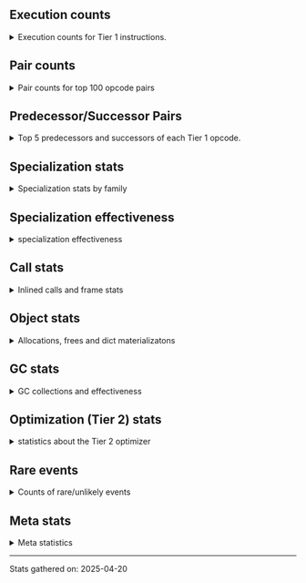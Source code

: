 ## Execution counts

<details>
<summary> Execution counts for Tier 1 instructions. </summary>


The "miss ratio" column shows the percentage of times the instruction
executed that it deoptimized. When this happens, the base unspecialized
instruction is not counted.

<table>
<thead>
<tr>
<th align="left">Name</th>
<th align="right">Base Count</th>
<th align="right">Head Count</th>
<th align="right">Change</th>
</tr>
</thead>
<tbody>
<tr>
<td align="left">JUMP_BACKWARD_NO_JIT</td>
<td align="right">87,289,257</td>
<td align="right">174</td>
<td align="right">-100.0%</td>
</tr>
<tr>
<td align="left">FOR_ITER_TUPLE</td>
<td align="right">1,426,041</td>
<td align="right">76,558</td>
<td align="right">-94.6%</td>
</tr>
<tr>
<td align="left">UNPACK_SEQUENCE_TWO_TUPLE</td>
<td align="right">1,430,142</td>
<td align="right">80,502</td>
<td align="right">-94.4%</td>
</tr>
<tr>
<td align="left">CONTAINS_OP_SET</td>
<td align="right">2,838,451</td>
<td align="right">774,340</td>
<td align="right">-72.7%</td>
</tr>
<tr>
<td align="left">TO_BOOL_INT</td>
<td align="right">4,386,758</td>
<td align="right">1,542,517</td>
<td align="right">-64.8%</td>
</tr>
<tr>
<td align="left">CALL_KW_BOUND_METHOD</td>
<td align="right">1,548,257</td>
<td align="right">768,127</td>
<td align="right">-50.4%</td>
</tr>
<tr>
<td align="left">JUMP_FORWARD</td>
<td align="right">2,843,238</td>
<td align="right">1,412,944</td>
<td align="right">-50.3%</td>
</tr>
<tr>
<td align="left">TO_BOOL_STR</td>
<td align="right">828,929</td>
<td align="right">412,713</td>
<td align="right">-50.2%</td>
</tr>
<tr>
<td align="left">COMPARE_OP</td>
<td align="right">1,425,135</td>
<td align="right">709,852</td>
<td align="right">-50.2%</td>
</tr>
<tr>
<td align="left">CALL_METHOD_DESCRIPTOR_FAST_WITH_KEYWORDS</td>
<td align="right">778,633</td>
<td align="right">388,209</td>
<td align="right">-50.1%</td>
</tr>
<tr>
<td align="left">COMPARE_OP_INT</td>
<td align="right">1,563,450</td>
<td align="right">783,140</td>
<td align="right">-49.9%</td>
</tr>
<tr>
<td align="left">CALL_LEN</td>
<td align="right">1,565,454</td>
<td align="right">785,129</td>
<td align="right">-49.8%</td>
</tr>
<tr>
<td align="left">CALL_BUILTIN_FAST</td>
<td align="right">9,060,372</td>
<td align="right">5,029,031</td>
<td align="right">-44.5%</td>
</tr>
<tr>
<td align="left">LOAD_CONST_MORTAL</td>
<td align="right">2,866,074</td>
<td align="right">1,625,686</td>
<td align="right">-43.3%</td>
</tr>
<tr>
<td align="left">TO_BOOL_LIST</td>
<td align="right">12,272,276</td>
<td align="right">7,148,463</td>
<td align="right">-41.8%</td>
</tr>
<tr>
<td align="left">UNPACK_SEQUENCE_TUPLE</td>
<td align="right">26,229,947</td>
<td align="right">15,919,594</td>
<td align="right">-39.3%</td>
</tr>
<tr>
<td align="left">STORE_FAST_STORE_FAST</td>
<td align="right">26,240,643</td>
<td align="right">15,929,823</td>
<td align="right">-39.3%</td>
</tr>
<tr>
<td align="left">POP_JUMP_IF_NONE</td>
<td align="right">9,558,519</td>
<td align="right">6,048,119</td>
<td align="right">-36.7%</td>
</tr>
<tr>
<td align="left">FOR_ITER</td>
<td align="right">14,497,092</td>
<td align="right">9,190,801</td>
<td align="right">-36.6%</td>
</tr>
<tr>
<td align="left">CALL_PY_GENERAL</td>
<td align="right">5,691,981</td>
<td align="right">3,627,830</td>
<td align="right">-36.3%</td>
</tr>
<tr>
<td align="left">LOAD_ATTR_METHOD_NO_DICT</td>
<td align="right">6,995,482</td>
<td align="right">4,473,003</td>
<td align="right">-36.1%</td>
</tr>
<tr>
<td align="left">CALL_NON_PY_GENERAL</td>
<td align="right">10,865,310</td>
<td align="right">6,963,564</td>
<td align="right">-35.9%</td>
</tr>
<tr>
<td align="left">BUILD_TUPLE</td>
<td align="right">27,540,986</td>
<td align="right">17,982,771</td>
<td align="right">-34.7%</td>
</tr>
<tr>
<td align="left">CALL_KW</td>
<td align="right">180</td>
<td align="right">240</td>
<td align="right">33.3%</td>
</tr>
<tr>
<td align="left">POP_JUMP_IF_TRUE</td>
<td align="right">23,925,426</td>
<td align="right">16,610,506</td>
<td align="right">-30.6%</td>
</tr>
<tr>
<td align="left">EXTENDED_ARG</td>
<td align="right">72,655,985</td>
<td align="right">50,474,189</td>
<td align="right">-30.5%</td>
</tr>
<tr>
<td align="left">POP_JUMP_IF_FALSE</td>
<td align="right">144,305,118</td>
<td align="right">102,034,221</td>
<td align="right">-29.3%</td>
</tr>
<tr>
<td align="left">TO_BOOL</td>
<td align="right">13,599,530</td>
<td align="right">9,620,302</td>
<td align="right">-29.3%</td>
</tr>
<tr>
<td align="left">STORE_DEREF</td>
<td align="right">1,447</td>
<td align="right">1,052</td>
<td align="right">-27.3%</td>
</tr>
<tr>
<td align="left">IS_OP</td>
<td align="right">103,563,196</td>
<td align="right">75,324,364</td>
<td align="right">-27.3%</td>
</tr>
<tr>
<td align="left">LOAD_FAST_BORROW</td>
<td align="right">393,416,529</td>
<td align="right">286,561,375</td>
<td align="right">-27.2%</td>
</tr>
<tr>
<td align="left">GET_ITER</td>
<td align="right">11,531,783</td>
<td align="right">8,491,089</td>
<td align="right">-26.4%</td>
</tr>
<tr>
<td align="left">CALL_ISINSTANCE</td>
<td align="right">10,871,720</td>
<td align="right">8,011,287</td>
<td align="right">-26.3%</td>
</tr>
<tr>
<td align="left">STORE_FAST</td>
<td align="right">147,085,760</td>
<td align="right">108,910,217</td>
<td align="right">-26.0%</td>
</tr>
<tr>
<td align="left">LOAD_FAST</td>
<td align="right">17,068,382</td>
<td align="right">12,647,426</td>
<td align="right">-25.9%</td>
</tr>
<tr>
<td align="left">CALL_TYPE_1</td>
<td align="right">5,823,732</td>
<td align="right">4,328,474</td>
<td align="right">-25.7%</td>
</tr>
<tr>
<td align="left">CALL_BUILTIN_O</td>
<td align="right">6,205,709</td>
<td align="right">4,645,508</td>
<td align="right">-25.1%</td>
</tr>
<tr>
<td align="left">LOAD_FAST_BORROW_LOAD_FAST_BORROW</td>
<td align="right">53,564,137</td>
<td align="right">40,170,263</td>
<td align="right">-25.0%</td>
</tr>
<tr>
<td align="left">LOAD_GLOBAL_MODULE</td>
<td align="right">143,686,681</td>
<td align="right">108,035,041</td>
<td align="right">-24.8%</td>
</tr>
<tr>
<td align="left">YIELD_VALUE</td>
<td align="right">81,314,272</td>
<td align="right">61,357,122</td>
<td align="right">-24.5%</td>
</tr>
<tr>
<td align="left">PUSH_NULL</td>
<td align="right">35,572,043</td>
<td align="right">26,923,996</td>
<td align="right">-24.3%</td>
</tr>
<tr>
<td align="left">LOAD_GLOBAL_BUILTIN</td>
<td align="right">28,433,396</td>
<td align="right">21,537,768</td>
<td align="right">-24.3%</td>
</tr>
<tr>
<td align="left">FOR_ITER_GEN</td>
<td align="right">64,640,710</td>
<td align="right">49,038,321</td>
<td align="right">-24.1%</td>
</tr>
<tr>
<td align="left">INTERPRETER_EXIT</td>
<td align="right">21,846,974</td>
<td align="right">16,643,493</td>
<td align="right">-23.8%</td>
</tr>
<tr>
<td align="left">POP_ITER</td>
<td align="right">6,872,949</td>
<td align="right">5,246,446</td>
<td align="right">-23.7%</td>
</tr>
<tr>
<td align="left">POP_TOP</td>
<td align="right">101,133,787</td>
<td align="right">77,339,913</td>
<td align="right">-23.5%</td>
</tr>
<tr>
<td align="left">RESUME_CHECK</td>
<td align="right">120,531,066</td>
<td align="right">92,394,660</td>
<td align="right">-23.3%</td>
</tr>
<tr>
<td align="left">LOAD_CONST_IMMORTAL</td>
<td align="right">53,446,977</td>
<td align="right">41,673,545</td>
<td align="right">-22.0%</td>
</tr>
<tr>
<td align="left">MAKE_CELL</td>
<td align="right">3,986</td>
<td align="right">3,129</td>
<td align="right">-21.5%</td>
</tr>
<tr>
<td align="left">MAKE_FUNCTION</td>
<td align="right">3,438</td>
<td align="right">2,713</td>
<td align="right">-21.1%</td>
</tr>
<tr>
<td align="left">LOAD_DEREF</td>
<td align="right">7,996</td>
<td align="right">6,344</td>
<td align="right">-20.7%</td>
</tr>
<tr>
<td align="left">TO_BOOL_BOOL</td>
<td align="right">22,770,500</td>
<td align="right">18,152,311</td>
<td align="right">-20.3%</td>
</tr>
<tr>
<td align="left">LOAD_SMALL_INT</td>
<td align="right">44,914,205</td>
<td align="right">35,848,410</td>
<td align="right">-20.2%</td>
</tr>
<tr>
<td align="left">BINARY_OP_SUBSCR_TUPLE_INT</td>
<td align="right">41,642,465</td>
<td align="right">33,451,398</td>
<td align="right">-19.7%</td>
</tr>
<tr>
<td align="left">RETURN_VALUE</td>
<td align="right">39,218,947</td>
<td align="right">31,673,531</td>
<td align="right">-19.2%</td>
</tr>
<tr>
<td align="left">SET_FUNCTION_ATTRIBUTE</td>
<td align="right">2,821</td>
<td align="right">2,293</td>
<td align="right">-18.7%</td>
</tr>
<tr>
<td align="left">FOR_ITER_LIST</td>
<td align="right">17,351,098</td>
<td align="right">14,360,432</td>
<td align="right">-17.2%</td>
</tr>
<tr>
<td align="left">STORE_SUBSCR_DICT</td>
<td align="right">4,269,889</td>
<td align="right">3,554,106</td>
<td align="right">-16.8%</td>
</tr>
<tr>
<td align="left">COPY_FREE_VARS</td>
<td align="right">4,270,280</td>
<td align="right">3,554,494</td>
<td align="right">-16.8%</td>
</tr>
<tr>
<td align="left">DICT_MERGE</td>
<td align="right">390,982</td>
<td align="right">325,461</td>
<td align="right">-16.8%</td>
</tr>
<tr>
<td align="left">LOAD_NAME</td>
<td align="right">9,701,632</td>
<td align="right">8,076,372</td>
<td align="right">-16.8%</td>
</tr>
<tr>
<td align="left">BUILD_MAP</td>
<td align="right">9,318,762</td>
<td align="right">7,757,644</td>
<td align="right">-16.8%</td>
</tr>
<tr>
<td align="left">BINARY_OP_SUBSCR_DICT</td>
<td align="right">4,269,333</td>
<td align="right">3,554,200</td>
<td align="right">-16.8%</td>
</tr>
<tr>
<td align="left">END_FOR</td>
<td align="right">390,831</td>
<td align="right">325,367</td>
<td align="right">-16.7%</td>
</tr>
<tr>
<td align="left">CALL_BUILTIN_FAST_WITH_KEYWORDS</td>
<td align="right">4,270,190</td>
<td align="right">3,555,111</td>
<td align="right">-16.7%</td>
</tr>
<tr>
<td align="left">CALL_BOUND_METHOD_EXACT_ARGS</td>
<td align="right">9,317,193</td>
<td align="right">7,756,972</td>
<td align="right">-16.7%</td>
</tr>
<tr>
<td align="left">LOAD_ATTR_SLOT</td>
<td align="right">9,323,467</td>
<td align="right">7,762,232</td>
<td align="right">-16.7%</td>
</tr>
<tr>
<td align="left">CALL_PY_EXACT_ARGS</td>
<td align="right">17,874,561</td>
<td align="right">14,882,889</td>
<td align="right">-16.7%</td>
</tr>
<tr>
<td align="left">CONTAINS_OP_DICT</td>
<td align="right">5,051,151</td>
<td align="right">4,205,972</td>
<td align="right">-16.7%</td>
</tr>
<tr>
<td align="left">RETURN_GENERATOR</td>
<td align="right">392,552</td>
<td align="right">326,885</td>
<td align="right">-16.7%</td>
</tr>
<tr>
<td align="left">CALL_FUNCTION_EX</td>
<td align="right">391,766</td>
<td align="right">326,237</td>
<td align="right">-16.7%</td>
</tr>
<tr>
<td align="left">CALL_BUILTIN_CLASS</td>
<td align="right">390,816</td>
<td align="right">325,476</td>
<td align="right">-16.7%</td>
</tr>
<tr>
<td align="left">LOAD_ATTR</td>
<td align="right">12,843,083</td>
<td align="right">10,697,010</td>
<td align="right">-16.7%</td>
</tr>
<tr>
<td align="left">LOAD_ATTR_INSTANCE_VALUE</td>
<td align="right">13,237,228</td>
<td align="right">11,025,724</td>
<td align="right">-16.7%</td>
</tr>
<tr>
<td align="left">LOAD_ATTR_METHOD_WITH_VALUES</td>
<td align="right">4,672,429</td>
<td align="right">3,892,036</td>
<td align="right">-16.7%</td>
</tr>
<tr>
<td align="left">SWAP</td>
<td align="right">4,283,409</td>
<td align="right">3,568,037</td>
<td align="right">-16.7%</td>
</tr>
<tr>
<td align="left">BINARY_OP_SUBSCR_LIST_INT</td>
<td align="right">391,315</td>
<td align="right">326,230</td>
<td align="right">-16.6%</td>
</tr>
<tr>
<td align="left">NOP</td>
<td align="right">1,175,484</td>
<td align="right">980,151</td>
<td align="right">-16.6%</td>
</tr>
<tr>
<td align="left">LOAD_GLOBAL</td>
<td align="right">3,148</td>
<td align="right">3,668</td>
<td align="right">16.5%</td>
</tr>
<tr>
<td align="left">BINARY_OP</td>
<td align="right">406,113</td>
<td align="right">340,514</td>
<td align="right">-16.2%</td>
</tr>
<tr>
<td align="left">POP_JUMP_IF_NOT_NONE</td>
<td align="right">406,137</td>
<td align="right">340,617</td>
<td align="right">-16.1%</td>
</tr>
<tr>
<td align="left">LOAD_ATTR_PROPERTY</td>
<td align="right">420</td>
<td align="right">355</td>
<td align="right">-15.5%</td>
</tr>
<tr>
<td align="left">DELETE_SUBSCR</td>
<td align="right">1,315</td>
<td align="right">1,112</td>
<td align="right">-15.4%</td>
</tr>
<tr>
<td align="left">CALL_METHOD_DESCRIPTOR_FAST</td>
<td align="right">510,078</td>
<td align="right">443,067</td>
<td align="right">-13.1%</td>
</tr>
<tr>
<td align="left">CALL_METHOD_DESCRIPTOR_NOARGS</td>
<td align="right">1,107</td>
<td align="right">971</td>
<td align="right">-12.3%</td>
</tr>
<tr>
<td align="left">TO_BOOL_NONE</td>
<td align="right">4,299</td>
<td align="right">3,811</td>
<td align="right">-11.4%</td>
</tr>
<tr>
<td align="left">IMPORT_NAME</td>
<td align="right">1,829</td>
<td align="right">1,629</td>
<td align="right">-10.9%</td>
</tr>
<tr>
<td align="left">IMPORT_FROM</td>
<td align="right">1,855</td>
<td align="right">1,655</td>
<td align="right">-10.8%</td>
</tr>
<tr>
<td align="left">LOAD_ATTR_NONDESCRIPTOR_WITH_VALUES</td>
<td align="right">2,065</td>
<td align="right">1,856</td>
<td align="right">-10.1%</td>
</tr>
<tr>
<td align="left">EXIT_INIT_CHECK</td>
<td align="right">1,542</td>
<td align="right">1,404</td>
<td align="right">-8.9%</td>
</tr>
<tr>
<td align="left">CALL_ALLOC_AND_ENTER_INIT</td>
<td align="right">1,542</td>
<td align="right">1,404</td>
<td align="right">-8.9%</td>
</tr>
<tr>
<td align="left">UNPACK_SEQUENCE</td>
<td align="right">614</td>
<td align="right">668</td>
<td align="right">8.8%</td>
</tr>
<tr>
<td align="left">CALL_METHOD_DESCRIPTOR_O</td>
<td align="right">3,153</td>
<td align="right">2,876</td>
<td align="right">-8.8%</td>
</tr>
<tr>
<td align="left">BUILD_LIST</td>
<td align="right">15,597</td>
<td align="right">14,320</td>
<td align="right">-8.2%</td>
</tr>
<tr>
<td align="left">LOAD_FAST_AND_CLEAR</td>
<td align="right">2,495</td>
<td align="right">2,346</td>
<td align="right">-6.0%</td>
</tr>
<tr>
<td align="left">CALL_KW_PY</td>
<td align="right">2,476</td>
<td align="right">2,332</td>
<td align="right">-5.8%</td>
</tr>
<tr>
<td align="left">CALL</td>
<td align="right">5,958</td>
<td align="right">6,291</td>
<td align="right">5.6%</td>
</tr>
<tr>
<td align="left">LOAD_ATTR_MODULE</td>
<td align="right">12,180,741</td>
<td align="right">11,530,576</td>
<td align="right">-5.3%</td>
</tr>
<tr>
<td align="left">CALL_LIST_APPEND</td>
<td align="right">10,171</td>
<td align="right">9,751</td>
<td align="right">-4.1%</td>
</tr>
<tr>
<td align="left">STORE_ATTR_INSTANCE_VALUE</td>
<td align="right">18,141</td>
<td align="right">17,433</td>
<td align="right">-3.9%</td>
</tr>
<tr>
<td align="left">STORE_ATTR_SLOT</td>
<td align="right">4,966</td>
<td align="right">4,790</td>
<td align="right">-3.5%</td>
</tr>
<tr>
<td align="left">COPY</td>
<td align="right">12,562</td>
<td align="right">12,151</td>
<td align="right">-3.3%</td>
</tr>
<tr>
<td align="left">FOR_ITER_RANGE</td>
<td align="right">131,713</td>
<td align="right">128,741</td>
<td align="right">-2.3%</td>
</tr>
<tr>
<td align="left">LIST_APPEND</td>
<td align="right">132,534</td>
<td align="right">129,557</td>
<td align="right">-2.2%</td>
</tr>
<tr>
<td align="left">CALL_KW_NON_PY</td>
<td align="right">132,950</td>
<td align="right">129,966</td>
<td align="right">-2.2%</td>
</tr>
<tr>
<td align="left">DELETE_ATTR</td>
<td align="right">65</td>
<td align="right">64</td>
<td align="right">-1.5%</td>
</tr>
<tr>
<td align="left">LOAD_ATTR_CLASS</td>
<td align="right">993</td>
<td align="right">978</td>
<td align="right">-1.5%</td>
</tr>
<tr>
<td align="left">LOAD_ATTR_CLASS_WITH_METACLASS_CHECK</td>
<td align="right">665</td>
<td align="right">658</td>
<td align="right">-1.1%</td>
</tr>
<tr>
<td align="left">BINARY_OP_SUBSCR_GETITEM</td>
<td align="right">290</td>
<td align="right">287</td>
<td align="right">-1.0%</td>
</tr>
<tr>
<td align="left">LOAD_ATTR_METHOD_LAZY_DICT</td>
<td align="right">196</td>
<td align="right">194</td>
<td align="right">-1.0%</td>
</tr>
<tr>
<td align="left">TO_BOOL_ALWAYS_TRUE</td>
<td align="right">654</td>
<td align="right">648</td>
<td align="right">-0.9%</td>
</tr>
<tr>
<td align="left">CALL_INTRINSIC_1</td>
<td align="right">460</td>
<td align="right">456</td>
<td align="right">-0.9%</td>
</tr>
<tr>
<td align="left">LIST_EXTEND</td>
<td align="right">466</td>
<td align="right">462</td>
<td align="right">-0.9%</td>
</tr>
<tr>
<td align="left">BINARY_OP_SUBTRACT_INT</td>
<td align="right">1,283</td>
<td align="right">1,272</td>
<td align="right">-0.9%</td>
</tr>
<tr>
<td align="left">BINARY_OP_ADD_UNICODE</td>
<td align="right">7,345</td>
<td align="right">7,286</td>
<td align="right">-0.8%</td>
</tr>
<tr>
<td align="left">BINARY_OP_SUBTRACT_FLOAT</td>
<td align="right">129</td>
<td align="right">128</td>
<td align="right">-0.8%</td>
</tr>
<tr>
<td align="left">UNPACK_SEQUENCE_LIST</td>
<td align="right">260</td>
<td align="right">258</td>
<td align="right">-0.8%</td>
</tr>
<tr>
<td align="left">LOAD_ATTR_NONDESCRIPTOR_NO_DICT</td>
<td align="right">782</td>
<td align="right">776</td>
<td align="right">-0.8%</td>
</tr>
<tr>
<td align="left">STORE_SLICE</td>
<td align="right">262</td>
<td align="right">260</td>
<td align="right">-0.8%</td>
</tr>
<tr>
<td align="left">JUMP_BACKWARD_NO_INTERRUPT</td>
<td align="right">3,410</td>
<td align="right">3,384</td>
<td align="right">-0.8%</td>
</tr>
<tr>
<td align="left">CHECK_EXC_MATCH</td>
<td align="right">3,422</td>
<td align="right">3,396</td>
<td align="right">-0.8%</td>
</tr>
<tr>
<td align="left">POP_EXCEPT</td>
<td align="right">3,422</td>
<td align="right">3,396</td>
<td align="right">-0.8%</td>
</tr>
<tr>
<td align="left">PUSH_EXC_INFO</td>
<td align="right">3,422</td>
<td align="right">3,396</td>
<td align="right">-0.8%</td>
</tr>
<tr>
<td align="left">LOAD_SUPER_ATTR_METHOD</td>
<td align="right">264</td>
<td align="right">262</td>
<td align="right">-0.8%</td>
</tr>
<tr>
<td align="left">STORE_FAST_LOAD_FAST</td>
<td align="right">847</td>
<td align="right">841</td>
<td align="right">-0.7%</td>
</tr>
<tr>
<td align="left">CONTAINS_OP</td>
<td align="right">3,560</td>
<td align="right">3,535</td>
<td align="right">-0.7%</td>
</tr>
<tr>
<td align="left">STORE_SUBSCR_LIST_INT</td>
<td align="right">1,876</td>
<td align="right">1,864</td>
<td align="right">-0.6%</td>
</tr>
<tr>
<td align="left">BINARY_OP_INPLACE_ADD_UNICODE</td>
<td align="right">157</td>
<td align="right">156</td>
<td align="right">-0.6%</td>
</tr>
<tr>
<td align="left">BINARY_OP_ADD_INT</td>
<td align="right">3,443</td>
<td align="right">3,424</td>
<td align="right">-0.6%</td>
</tr>
<tr>
<td align="left">LOAD_FAST_LOAD_FAST</td>
<td align="right">576</td>
<td align="right">573</td>
<td align="right">-0.5%</td>
</tr>
<tr>
<td align="left">COMPARE_OP_STR</td>
<td align="right">2,598</td>
<td align="right">2,585</td>
<td align="right">-0.5%</td>
</tr>
<tr>
<td align="left">STORE_ATTR</td>
<td align="right">3,752</td>
<td align="right">3,770</td>
<td align="right">0.5%</td>
</tr>
<tr>
<td align="left">RESUME</td>
<td align="right">638</td>
<td align="right">635</td>
<td align="right">-0.5%</td>
</tr>
<tr>
<td align="left">CALL_TUPLE_1</td>
<td align="right">857</td>
<td align="right">853</td>
<td align="right">-0.5%</td>
</tr>
<tr>
<td align="left">BINARY_SLICE</td>
<td align="right">1,858</td>
<td align="right">1,850</td>
<td align="right">-0.4%</td>
</tr>
<tr>
<td align="left">LOAD_CONST</td>
<td align="right">1,452</td>
<td align="right">1,446</td>
<td align="right">-0.4%</td>
</tr>
<tr>
<td align="left">CALL_STR_1</td>
<td align="right">10,879,113</td>
<td align="right">10,879,104</td>
<td align="right">-0.0%</td>
</tr>
<tr>
<td align="left">BINARY_OP_SUBSCR_STR_INT</td>
<td align="right">388</td>
<td align="right">388</td>
<td align="right">0.0%</td>
</tr>
<tr>
<td align="left">STORE_NAME</td>
<td align="right">258</td>
<td align="right">258</td>
<td align="right">0.0%</td>
</tr>
<tr>
<td align="left">BINARY_OP_EXTEND</td>
<td align="right">186</td>
<td align="right">186</td>
<td align="right">0.0%</td>
</tr>
<tr>
<td align="left">JUMP_BACKWARD</td>
<td align="right">98</td>
<td align="right">98</td>
<td align="right">0.0%</td>
</tr>
<tr>
<td align="left">STORE_SUBSCR</td>
<td align="right">69</td>
<td align="right">69</td>
<td align="right">0.0%</td>
</tr>
<tr>
<td align="left">LOAD_SPECIAL</td>
<td align="right">36</td>
<td align="right">36</td>
<td align="right">0.0%</td>
</tr>
<tr>
<td align="left">UNARY_NOT</td>
<td align="right">31</td>
<td align="right">31</td>
<td align="right">0.0%</td>
</tr>
<tr>
<td align="left">BINARY_OP_MULTIPLY_INT</td>
<td align="right">22</td>
<td align="right">22</td>
<td align="right">0.0%</td>
</tr>
<tr>
<td align="left">BUILD_SLICE</td>
<td align="right">21</td>
<td align="right">21</td>
<td align="right">0.0%</td>
</tr>
<tr>
<td align="left">LOAD_BUILD_CLASS</td>
<td align="right">18</td>
<td align="right">18</td>
<td align="right">0.0%</td>
</tr>
<tr>
<td align="left">LOAD_LOCALS</td>
<td align="right">18</td>
<td align="right">18</td>
<td align="right">0.0%</td>
</tr>
<tr>
<td align="left">LOAD_FAST_CHECK</td>
<td align="right">15</td>
<td align="right">15</td>
<td align="right">0.0%</td>
</tr>
<tr>
<td align="left">UNARY_INVERT</td>
<td align="right">8</td>
<td align="right">8</td>
<td align="right">0.0%</td>
</tr>
<tr>
<td align="left">LOAD_SUPER_ATTR</td>
<td align="right">4</td>
<td align="right">4</td>
<td align="right">0.0%</td>
</tr>
<tr>
<td align="left">COMPARE_OP_FLOAT</td>
<td align="right">2</td>
<td align="right">2</td>
<td align="right">0.0%</td>
</tr>
<tr>
<td align="left">JUMP_BACKWARD_JIT</td>
<td align="right"></td>
<td align="right">64,949,105</td>
<td align="right"></td>
</tr>
<tr>
<td align="left">ENTER_EXECUTOR</td>
<td align="right"></td>
<td align="right">1,404,033</td>
<td align="right"></td>
</tr>
<tr>
<td align="left">NOT_TAKEN</td>
<td align="right"></td>
<td align="right">765,893</td>
<td align="right"></td>
</tr>
</tbody>
</table>


</details>

## Pair counts

<details>
<summary> Pair counts for top 100 opcode pairs </summary>


Pairs of specialized operations that deoptimize and are then followed by
the corresponding unspecialized instruction are not counted as pairs.

Not included in comparative output.


</details>

## Predecessor/Successor Pairs

<details>
<summary> Top 5 predecessors and successors of each Tier 1 opcode. </summary>


This does not include the unspecialized instructions that occur after a
specialized instruction deoptimizes.

Not included in comparative output.


</details>

## Specialization stats

<details>
<summary> Specialization stats by family </summary>

### BINARY_OP

<details>
<summary> specialization stats for BINARY_OP family </summary>

<table>
<thead>
<tr>
<th align="left">Kind</th>
<th align="right">Base Count</th>
<th align="right">Base Ratio</th>
<th align="right">Head Count</th>
<th align="right">Head Ratio</th>
<th align="right">Change</th>
</tr>
</thead>
<tbody>
<tr>
<td align="left">
hit
<details>
<summary>ⓘ</summary>

Specialized instructions that complete.
</details>
</td>
<td align="right">46,707,611</td>
<td align="right">99.1%</td>
<td align="right">37,671,147</td>
<td align="right">99.1%</td>
<td align="right">-19.3%</td>
</tr>
<tr>
<td align="left">
deferred
<details>
<summary>ⓘ</summary>

Lists the number of "deferred" (i.e. not specialized) instructions executed.
</details>
</td>
<td align="right">404,586</td>
<td align="right">0.9%</td>
<td align="right">338,939</td>
<td align="right">0.9%</td>
<td align="right">-16.2%</td>
</tr>
<tr>
<td align="left">
miss
<details>
<summary>ⓘ</summary>

Specialized instructions that deopt.
</details>
</td>
<td align="right">33</td>
<td align="right">0.0%</td>
<td align="right">33</td>
<td align="right">0.0%</td>
<td align="right">0.0%</td>
</tr>
</tbody>
</table>

<table>
<thead>
<tr>
<th align="left">Success</th>
<th align="right">Base Count</th>
<th align="right">Base Ratio</th>
<th align="right">Head Count</th>
<th align="right">Head Ratio</th>
<th align="right">Change</th>
</tr>
</thead>
<tbody>
<tr>
<td align="left">Success</td>
<td align="right">343</td>
<td align="right">22.5%</td>
<td align="right">363</td>
<td align="right">23.0%</td>
<td align="right">5.8%</td>
</tr>
<tr>
<td align="left">Failure</td>
<td align="right">1,184</td>
<td align="right">77.5%</td>
<td align="right">1,212</td>
<td align="right">77.0%</td>
<td align="right">2.4%</td>
</tr>
</tbody>
</table>

<table>
<thead>
<tr>
<th align="left">Failure kind</th>
<th align="right">Base Count</th>
<th align="right">Base Ratio</th>
<th align="right">Head Count</th>
<th align="right">Head Ratio</th>
<th align="right">Change</th>
</tr>
</thead>
<tbody>
<tr>
<td align="left">add other</td>
<td align="right">115</td>
<td align="right">9.7%</td>
<td align="right">132</td>
<td align="right">10.9%</td>
<td align="right">14.8%</td>
</tr>
<tr>
<td align="left">remainder</td>
<td align="right">347</td>
<td align="right">29.3%</td>
<td align="right">364</td>
<td align="right">30.0%</td>
<td align="right">4.9%</td>
</tr>
<tr>
<td align="left">subscr tuple slice</td>
<td align="right">111</td>
<td align="right">9.4%</td>
<td align="right">109</td>
<td align="right">9.0%</td>
<td align="right">-1.8%</td>
</tr>
<tr>
<td align="left">subscr list slice</td>
<td align="right">171</td>
<td align="right">14.4%</td>
<td align="right">169</td>
<td align="right">13.9%</td>
<td align="right">-1.2%</td>
</tr>
<tr>
<td align="left">out of range</td>
<td align="right">311</td>
<td align="right">26.3%</td>
<td align="right">309</td>
<td align="right">25.5%</td>
<td align="right">-0.6%</td>
</tr>
<tr>
<td align="left">multiply different types</td>
<td align="right">129</td>
<td align="right">10.9%</td>
<td align="right">129</td>
<td align="right">10.6%</td>
<td align="right">0.0%</td>
</tr>
</tbody>
</table>


</details>

### BINARY_SLICE

<details>
<summary> specialization stats for BINARY_SLICE family </summary>

<table>
<thead>
<tr>
<th align="left">Kind</th>
<th align="right">Base Count</th>
<th align="right">Base Ratio</th>
<th align="right">Head Count</th>
<th align="right">Head Ratio</th>
<th align="right">Change</th>
</tr>
</thead>
<tbody>
<tr>
<td align="left">
deferred
<details>
<summary>ⓘ</summary>

Lists the number of "deferred" (i.e. not specialized) instructions executed.
</details>
</td>
<td align="right">1,858</td>
<td align="right">100.0%</td>
<td align="right">1,850</td>
<td align="right">100.0%</td>
<td align="right">-0.4%</td>
</tr>
</tbody>
</table>


</details>

### CALL

<details>
<summary> specialization stats for CALL family </summary>

<table>
<thead>
<tr>
<th align="left">Kind</th>
<th align="right">Base Count</th>
<th align="right">Base Ratio</th>
<th align="right">Head Count</th>
<th align="right">Head Ratio</th>
<th align="right">Change</th>
</tr>
</thead>
<tbody>
<tr>
<td align="left">
hit
<details>
<summary>ⓘ</summary>

Specialized instructions that complete.
</details>
</td>
<td align="right">86,877,565</td>
<td align="right">100.0%</td>
<td align="right">68,799,088</td>
<td align="right">100.0%</td>
<td align="right">-20.8%</td>
</tr>
<tr>
<td align="left">
miss
<details>
<summary>ⓘ</summary>

Specialized instructions that deopt.
</details>
</td>
<td align="right">4,029</td>
<td align="right">0.0%</td>
<td align="right">3,996</td>
<td align="right">0.0%</td>
<td align="right">-0.8%</td>
</tr>
<tr>
<td align="left">
deferred
<details>
<summary>ⓘ</summary>

Lists the number of "deferred" (i.e. not specialized) instructions executed.
</details>
</td>
<td align="right">5,739</td>
<td align="right">0.0%</td>
<td align="right">5,698</td>
<td align="right">0.0%</td>
<td align="right">-0.7%</td>
</tr>
</tbody>
</table>

<table>
<thead>
<tr>
<th align="left">Success</th>
<th align="right">Base Count</th>
<th align="right">Base Ratio</th>
<th align="right">Head Count</th>
<th align="right">Head Ratio</th>
<th align="right">Change</th>
</tr>
</thead>
<tbody>
<tr>
<td align="left">Success</td>
<td align="right">4,248</td>
<td align="right">100.0%</td>
<td align="right">4,589</td>
<td align="right">100.0%</td>
<td align="right">8.0%</td>
</tr>
<tr>
<td align="left">Failure</td>
<td align="right">0</td>
<td align="right">0.0%</td>
<td align="right">0</td>
<td align="right">0.0%</td>
<td align="right"></td>
</tr>
</tbody>
</table>

<table>
<thead>
<tr>
<th align="left">Failure kind</th>
<th align="right">Base Count</th>
<th align="right">Base Ratio</th>
<th align="right">Head Count</th>
<th align="right">Head Ratio</th>
<th align="right">Change</th>
</tr>
</thead>
<tbody>
<tr>
<td align="left">init not python</td>
<td align="right">1</td>
<td align="right">1 / 0 !!</td>
<td align="right">21</td>
<td align="right">21 / 0 !!</td>
<td align="right">2,000.0%</td>
</tr>
</tbody>
</table>


</details>

### CALL_KW

<details>
<summary> specialization stats for CALL_KW family </summary>

<table>
<thead>
<tr>
<th align="left">Kind</th>
<th align="right">Base Count</th>
<th align="right">Base Ratio</th>
<th align="right">Head Count</th>
<th align="right">Head Ratio</th>
<th align="right">Change</th>
</tr>
</thead>
<tbody>
<tr>
<td align="left">
deferred
<details>
<summary>ⓘ</summary>

Lists the number of "deferred" (i.e. not specialized) instructions executed.
</details>
</td>
<td align="right">28</td>
<td align="right">15.6%</td>
<td align="right">28</td>
<td align="right">11.7%</td>
<td align="right">0.0%</td>
</tr>
</tbody>
</table>

<table>
<thead>
<tr>
<th align="left">Success</th>
<th align="right">Base Count</th>
<th align="right">Base Ratio</th>
<th align="right">Head Count</th>
<th align="right">Head Ratio</th>
<th align="right">Change</th>
</tr>
</thead>
<tbody>
<tr>
<td align="left">Success</td>
<td align="right">152</td>
<td align="right">100.0%</td>
<td align="right">212</td>
<td align="right">100.0%</td>
<td align="right">39.5%</td>
</tr>
<tr>
<td align="left">Failure</td>
<td align="right">0</td>
<td align="right">0.0%</td>
<td align="right">0</td>
<td align="right">0.0%</td>
<td align="right"></td>
</tr>
</tbody>
</table>


</details>

### COMPARE_OP

<details>
<summary> specialization stats for COMPARE_OP family </summary>

<table>
<thead>
<tr>
<th align="left">Kind</th>
<th align="right">Base Count</th>
<th align="right">Base Ratio</th>
<th align="right">Head Count</th>
<th align="right">Head Ratio</th>
<th align="right">Change</th>
</tr>
</thead>
<tbody>
<tr>
<td align="left">
deferred
<details>
<summary>ⓘ</summary>

Lists the number of "deferred" (i.e. not specialized) instructions executed.
</details>
</td>
<td align="right">1,424,383</td>
<td align="right">47.6%</td>
<td align="right">709,274</td>
<td align="right">47.4%</td>
<td align="right">-50.2%</td>
</tr>
<tr>
<td align="left">
hit
<details>
<summary>ⓘ</summary>

Specialized instructions that complete.
</details>
</td>
<td align="right">1,566,040</td>
<td align="right">52.4%</td>
<td align="right">785,717</td>
<td align="right">52.5%</td>
<td align="right">-49.8%</td>
</tr>
<tr>
<td align="left">
miss
<details>
<summary>ⓘ</summary>

Specialized instructions that deopt.
</details>
</td>
<td align="right">10</td>
<td align="right">0.0%</td>
<td align="right">10</td>
<td align="right">0.0%</td>
<td align="right">0.0%</td>
</tr>
</tbody>
</table>

<table>
<thead>
<tr>
<th align="left">Success</th>
<th align="right">Base Count</th>
<th align="right">Base Ratio</th>
<th align="right">Head Count</th>
<th align="right">Head Ratio</th>
<th align="right">Change</th>
</tr>
</thead>
<tbody>
<tr>
<td align="left">Failure</td>
<td align="right">576</td>
<td align="right">76.6%</td>
<td align="right">402</td>
<td align="right">69.6%</td>
<td align="right">-30.2%</td>
</tr>
<tr>
<td align="left">Success</td>
<td align="right">176</td>
<td align="right">23.4%</td>
<td align="right">176</td>
<td align="right">30.4%</td>
<td align="right">0.0%</td>
</tr>
</tbody>
</table>

<table>
<thead>
<tr>
<th align="left">Failure kind</th>
<th align="right">Base Count</th>
<th align="right">Base Ratio</th>
<th align="right">Head Count</th>
<th align="right">Head Ratio</th>
<th align="right">Change</th>
</tr>
</thead>
<tbody>
<tr>
<td align="left">different types</td>
<td align="right">440</td>
<td align="right">76.4%</td>
<td align="right">266</td>
<td align="right">66.2%</td>
<td align="right">-39.5%</td>
</tr>
<tr>
<td align="left">tuple</td>
<td align="right">93</td>
<td align="right">16.1%</td>
<td align="right">93</td>
<td align="right">23.1%</td>
<td align="right">0.0%</td>
</tr>
<tr>
<td align="left">other</td>
<td align="right">43</td>
<td align="right">7.5%</td>
<td align="right">43</td>
<td align="right">10.7%</td>
<td align="right">0.0%</td>
</tr>
</tbody>
</table>


</details>

### CONTAINS_OP

<details>
<summary> specialization stats for CONTAINS_OP family </summary>

<table>
<thead>
<tr>
<th align="left">Kind</th>
<th align="right">Base Count</th>
<th align="right">Base Ratio</th>
<th align="right">Head Count</th>
<th align="right">Head Ratio</th>
<th align="right">Change</th>
</tr>
</thead>
<tbody>
<tr>
<td align="left">
hit
<details>
<summary>ⓘ</summary>

Specialized instructions that complete.
</details>
</td>
<td align="right">7,889,602</td>
<td align="right">100.0%</td>
<td align="right">4,980,312</td>
<td align="right">99.9%</td>
<td align="right">-36.9%</td>
</tr>
<tr>
<td align="left">
deferred
<details>
<summary>ⓘ</summary>

Lists the number of "deferred" (i.e. not specialized) instructions executed.
</details>
</td>
<td align="right">3,216</td>
<td align="right">0.0%</td>
<td align="right">3,191</td>
<td align="right">0.1%</td>
<td align="right">-0.8%</td>
</tr>
</tbody>
</table>

<table>
<thead>
<tr>
<th align="left">Success</th>
<th align="right">Base Count</th>
<th align="right">Base Ratio</th>
<th align="right">Head Count</th>
<th align="right">Head Ratio</th>
<th align="right">Change</th>
</tr>
</thead>
<tbody>
<tr>
<td align="left">Success</td>
<td align="right">8</td>
<td align="right">2.3%</td>
<td align="right">8</td>
<td align="right">2.3%</td>
<td align="right">0.0%</td>
</tr>
<tr>
<td align="left">Failure</td>
<td align="right">336</td>
<td align="right">97.7%</td>
<td align="right">336</td>
<td align="right">97.7%</td>
<td align="right">0.0%</td>
</tr>
</tbody>
</table>

<table>
<thead>
<tr>
<th align="left">Failure kind</th>
<th align="right">Base Count</th>
<th align="right">Base Ratio</th>
<th align="right">Head Count</th>
<th align="right">Head Ratio</th>
<th align="right">Change</th>
</tr>
</thead>
<tbody>
<tr>
<td align="left">str</td>
<td align="right">203</td>
<td align="right">60.4%</td>
<td align="right">203</td>
<td align="right">60.4%</td>
<td align="right">0.0%</td>
</tr>
<tr>
<td align="left">list</td>
<td align="right">90</td>
<td align="right">26.8%</td>
<td align="right">90</td>
<td align="right">26.8%</td>
<td align="right">0.0%</td>
</tr>
<tr>
<td align="left">other</td>
<td align="right">43</td>
<td align="right">12.8%</td>
<td align="right">43</td>
<td align="right">12.8%</td>
<td align="right">0.0%</td>
</tr>
</tbody>
</table>


</details>

### FOR_ITER

<details>
<summary> specialization stats for FOR_ITER family </summary>

<table>
<thead>
<tr>
<th align="left">Kind</th>
<th align="right">Base Count</th>
<th align="right">Base Ratio</th>
<th align="right">Head Count</th>
<th align="right">Head Ratio</th>
<th align="right">Change</th>
</tr>
</thead>
<tbody>
<tr>
<td align="left">
deferred
<details>
<summary>ⓘ</summary>

Lists the number of "deferred" (i.e. not specialized) instructions executed.
</details>
</td>
<td align="right">14,492,247</td>
<td align="right">14.8%</td>
<td align="right">9,187,296</td>
<td align="right">12.6%</td>
<td align="right">-36.6%</td>
</tr>
<tr>
<td align="left">
hit
<details>
<summary>ⓘ</summary>

Specialized instructions that complete.
</details>
</td>
<td align="right">83,541,608</td>
<td align="right">85.2%</td>
<td align="right">63,596,511</td>
<td align="right">87.4%</td>
<td align="right">-23.9%</td>
</tr>
<tr>
<td align="left">
miss
<details>
<summary>ⓘ</summary>

Specialized instructions that deopt.
</details>
</td>
<td align="right">7,954</td>
<td align="right">0.0%</td>
<td align="right">7,541</td>
<td align="right">0.0%</td>
<td align="right">-5.2%</td>
</tr>
</tbody>
</table>

<table>
<thead>
<tr>
<th align="left">Success</th>
<th align="right">Base Count</th>
<th align="right">Base Ratio</th>
<th align="right">Head Count</th>
<th align="right">Head Ratio</th>
<th align="right">Change</th>
</tr>
</thead>
<tbody>
<tr>
<td align="left">Failure</td>
<td align="right">4,753</td>
<td align="right">95.8%</td>
<td align="right">3,412</td>
<td align="right">94.3%</td>
<td align="right">-28.2%</td>
</tr>
<tr>
<td align="left">Success</td>
<td align="right">207</td>
<td align="right">4.2%</td>
<td align="right">207</td>
<td align="right">5.7%</td>
<td align="right">0.0%</td>
</tr>
</tbody>
</table>

<table>
<thead>
<tr>
<th align="left">Failure kind</th>
<th align="right">Base Count</th>
<th align="right">Base Ratio</th>
<th align="right">Head Count</th>
<th align="right">Head Ratio</th>
<th align="right">Change</th>
</tr>
</thead>
<tbody>
<tr>
<td align="left">itertools</td>
<td align="right">1,179</td>
<td align="right">24.8%</td>
<td align="right">295</td>
<td align="right">8.6%</td>
<td align="right">-75.0%</td>
</tr>
<tr>
<td align="left">dict items</td>
<td align="right">43</td>
<td align="right">0.9%</td>
<td align="right">22</td>
<td align="right">0.6%</td>
<td align="right">-48.8%</td>
</tr>
<tr>
<td align="left">other</td>
<td align="right">1,354</td>
<td align="right">28.5%</td>
<td align="right">1,117</td>
<td align="right">32.7%</td>
<td align="right">-17.5%</td>
</tr>
<tr>
<td align="left">dict values</td>
<td align="right">1,846</td>
<td align="right">38.8%</td>
<td align="right">1,651</td>
<td align="right">48.4%</td>
<td align="right">-10.6%</td>
</tr>
<tr>
<td align="left">set</td>
<td align="right">56</td>
<td align="right">1.2%</td>
<td align="right">53</td>
<td align="right">1.6%</td>
<td align="right">-5.4%</td>
</tr>
<tr>
<td align="left">zip</td>
<td align="right">118</td>
<td align="right">2.5%</td>
<td align="right">117</td>
<td align="right">3.4%</td>
<td align="right">-0.8%</td>
</tr>
<tr>
<td align="left">dict keys</td>
<td align="right">91</td>
<td align="right">1.9%</td>
<td align="right">91</td>
<td align="right">2.7%</td>
<td align="right">0.0%</td>
</tr>
<tr>
<td align="left">enumerate</td>
<td align="right">66</td>
<td align="right">1.4%</td>
<td align="right">66</td>
<td align="right">1.9%</td>
<td align="right">0.0%</td>
</tr>
</tbody>
</table>


</details>

### LOAD_ATTR

<details>
<summary> specialization stats for LOAD_ATTR family </summary>

<table>
<thead>
<tr>
<th align="left">Kind</th>
<th align="right">Base Count</th>
<th align="right">Base Ratio</th>
<th align="right">Head Count</th>
<th align="right">Head Ratio</th>
<th align="right">Change</th>
</tr>
</thead>
<tbody>
<tr>
<td align="left">
deferred
<details>
<summary>ⓘ</summary>

Lists the number of "deferred" (i.e. not specialized) instructions executed.
</details>
</td>
<td align="right">12,835,469</td>
<td align="right">21.7%</td>
<td align="right">10,689,334</td>
<td align="right">21.6%</td>
<td align="right">-16.7%</td>
</tr>
<tr>
<td align="left">
hit
<details>
<summary>ⓘ</summary>

Specialized instructions that complete.
</details>
</td>
<td align="right">46,410,257</td>
<td align="right">78.3%</td>
<td align="right">38,684,207</td>
<td align="right">78.3%</td>
<td align="right">-16.6%</td>
</tr>
<tr>
<td align="left">
miss
<details>
<summary>ⓘ</summary>

Specialized instructions that deopt.
</details>
</td>
<td align="right">4,211</td>
<td align="right">0.0%</td>
<td align="right">4,181</td>
<td align="right">0.0%</td>
<td align="right">-0.7%</td>
</tr>
</tbody>
</table>

<table>
<thead>
<tr>
<th align="left">Success</th>
<th align="right">Base Count</th>
<th align="right">Base Ratio</th>
<th align="right">Head Count</th>
<th align="right">Head Ratio</th>
<th align="right">Change</th>
</tr>
</thead>
<tbody>
<tr>
<td align="left">Success</td>
<td align="right">2,770</td>
<td align="right">37.4%</td>
<td align="right">3,410</td>
<td align="right">45.6%</td>
<td align="right">23.1%</td>
</tr>
<tr>
<td align="left">Failure</td>
<td align="right">4,643</td>
<td align="right">62.6%</td>
<td align="right">4,066</td>
<td align="right">54.4%</td>
<td align="right">-12.4%</td>
</tr>
</tbody>
</table>

<table>
<thead>
<tr>
<th align="left">Failure kind</th>
<th align="right">Base Count</th>
<th align="right">Base Ratio</th>
<th align="right">Head Count</th>
<th align="right">Head Ratio</th>
<th align="right">Change</th>
</tr>
</thead>
<tbody>
<tr>
<td align="left">class method obj</td>
<td align="right">3,339</td>
<td align="right">71.9%</td>
<td align="right">2,816</td>
<td align="right">69.3%</td>
<td align="right">-15.7%</td>
</tr>
<tr>
<td align="left">method</td>
<td align="right">919</td>
<td align="right">19.8%</td>
<td align="right">871</td>
<td align="right">21.4%</td>
<td align="right">-5.2%</td>
</tr>
<tr>
<td align="left">overriding descriptor</td>
<td align="right">50</td>
<td align="right">1.1%</td>
<td align="right">48</td>
<td align="right">1.2%</td>
<td align="right">-4.0%</td>
</tr>
<tr>
<td align="left">metaclass attribute</td>
<td align="right">102</td>
<td align="right">2.2%</td>
<td align="right">100</td>
<td align="right">2.5%</td>
<td align="right">-2.0%</td>
</tr>
<tr>
<td align="left">class attr simple</td>
<td align="right">141</td>
<td align="right">3.0%</td>
<td align="right">140</td>
<td align="right">3.4%</td>
<td align="right">-0.7%</td>
</tr>
<tr>
<td align="left">not managed dict</td>
<td align="right">3</td>
<td align="right">0.1%</td>
<td align="right">3</td>
<td align="right">0.1%</td>
<td align="right">0.0%</td>
</tr>
</tbody>
</table>


</details>

### LOAD_GLOBAL

<details>
<summary> specialization stats for LOAD_GLOBAL family </summary>

<table>
<thead>
<tr>
<th align="left">Kind</th>
<th align="right">Base Count</th>
<th align="right">Base Ratio</th>
<th align="right">Head Count</th>
<th align="right">Head Ratio</th>
<th align="right">Change</th>
</tr>
</thead>
<tbody>
<tr>
<td align="left">
hit
<details>
<summary>ⓘ</summary>

Specialized instructions that complete.
</details>
</td>
<td align="right">172,118,188</td>
<td align="right">100.0%</td>
<td align="right">129,570,947</td>
<td align="right">100.0%</td>
<td align="right">-24.7%</td>
</tr>
<tr>
<td align="left">
miss
<details>
<summary>ⓘ</summary>

Specialized instructions that deopt.
</details>
</td>
<td align="right">1,889</td>
<td align="right">0.0%</td>
<td align="right">1,862</td>
<td align="right">0.0%</td>
<td align="right">-1.4%</td>
</tr>
<tr>
<td align="left">
deferred
<details>
<summary>ⓘ</summary>

Lists the number of "deferred" (i.e. not specialized) instructions executed.
</details>
</td>
<td align="right">500</td>
<td align="right">0.0%</td>
<td align="right">500</td>
<td align="right">0.0%</td>
<td align="right">0.0%</td>
</tr>
</tbody>
</table>

<table>
<thead>
<tr>
<th align="left">Success</th>
<th align="right">Base Count</th>
<th align="right">Base Ratio</th>
<th align="right">Head Count</th>
<th align="right">Head Ratio</th>
<th align="right">Change</th>
</tr>
</thead>
<tbody>
<tr>
<td align="left">Success</td>
<td align="right">2,648</td>
<td align="right">100.0%</td>
<td align="right">3,168</td>
<td align="right">100.0%</td>
<td align="right">19.6%</td>
</tr>
<tr>
<td align="left">Failure</td>
<td align="right">0</td>
<td align="right">0.0%</td>
<td align="right">0</td>
<td align="right">0.0%</td>
<td align="right"></td>
</tr>
</tbody>
</table>


</details>

### LOAD_SUPER_ATTR

<details>
<summary> specialization stats for LOAD_SUPER_ATTR family </summary>

<table>
<thead>
<tr>
<th align="left">Kind</th>
<th align="right">Base Count</th>
<th align="right">Base Ratio</th>
<th align="right">Head Count</th>
<th align="right">Head Ratio</th>
<th align="right">Change</th>
</tr>
</thead>
<tbody>
<tr>
<td align="left">
hit
<details>
<summary>ⓘ</summary>

Specialized instructions that complete.
</details>
</td>
<td align="right">264</td>
<td align="right">98.5%</td>
<td align="right">262</td>
<td align="right">98.5%</td>
<td align="right">-0.8%</td>
</tr>
<tr>
<td align="left">
deferred
<details>
<summary>ⓘ</summary>

Lists the number of "deferred" (i.e. not specialized) instructions executed.
</details>
</td>
<td align="right">2</td>
<td align="right">0.7%</td>
<td align="right">2</td>
<td align="right">0.8%</td>
<td align="right">0.0%</td>
</tr>
</tbody>
</table>

<table>
<thead>
<tr>
<th align="left">Success</th>
<th align="right">Base Count</th>
<th align="right">Base Ratio</th>
<th align="right">Head Count</th>
<th align="right">Head Ratio</th>
<th align="right">Change</th>
</tr>
</thead>
<tbody>
<tr>
<td align="left">Success</td>
<td align="right">2</td>
<td align="right">100.0%</td>
<td align="right">2</td>
<td align="right">100.0%</td>
<td align="right">0.0%</td>
</tr>
<tr>
<td align="left">Failure</td>
<td align="right">0</td>
<td align="right">0.0%</td>
<td align="right">0</td>
<td align="right">0.0%</td>
<td align="right"></td>
</tr>
</tbody>
</table>


</details>

### STORE_ATTR

<details>
<summary> specialization stats for STORE_ATTR family </summary>

<table>
<thead>
<tr>
<th align="left">Kind</th>
<th align="right">Base Count</th>
<th align="right">Base Ratio</th>
<th align="right">Head Count</th>
<th align="right">Head Ratio</th>
<th align="right">Change</th>
</tr>
</thead>
<tbody>
<tr>
<td align="left">
deferred
<details>
<summary>ⓘ</summary>

Lists the number of "deferred" (i.e. not specialized) instructions executed.
</details>
</td>
<td align="right">1,958</td>
<td align="right">7.3%</td>
<td align="right">1,813</td>
<td align="right">7.0%</td>
<td align="right">-7.4%</td>
</tr>
<tr>
<td align="left">
hit
<details>
<summary>ⓘ</summary>

Specialized instructions that complete.
</details>
</td>
<td align="right">23,107</td>
<td align="right">86.0%</td>
<td align="right">22,223</td>
<td align="right">85.5%</td>
<td align="right">-3.8%</td>
</tr>
</tbody>
</table>

<table>
<thead>
<tr>
<th align="left">Success</th>
<th align="right">Base Count</th>
<th align="right">Base Ratio</th>
<th align="right">Head Count</th>
<th align="right">Head Ratio</th>
<th align="right">Change</th>
</tr>
</thead>
<tbody>
<tr>
<td align="left">Success</td>
<td align="right">1,312</td>
<td align="right">73.1%</td>
<td align="right">1,492</td>
<td align="right">76.2%</td>
<td align="right">13.7%</td>
</tr>
<tr>
<td align="left">Failure</td>
<td align="right">482</td>
<td align="right">26.9%</td>
<td align="right">465</td>
<td align="right">23.8%</td>
<td align="right">-3.5%</td>
</tr>
</tbody>
</table>

<table>
<thead>
<tr>
<th align="left">Failure kind</th>
<th align="right">Base Count</th>
<th align="right">Base Ratio</th>
<th align="right">Head Count</th>
<th align="right">Head Ratio</th>
<th align="right">Change</th>
</tr>
</thead>
<tbody>
<tr>
<td align="left">overriding descriptor</td>
<td align="right">330</td>
<td align="right">68.5%</td>
<td align="right">315</td>
<td align="right">67.7%</td>
<td align="right">-4.5%</td>
</tr>
<tr>
<td align="left">method</td>
<td align="right">130</td>
<td align="right">27.0%</td>
<td align="right">128</td>
<td align="right">27.5%</td>
<td align="right">-1.5%</td>
</tr>
<tr>
<td align="left">property</td>
<td align="right">22</td>
<td align="right">4.6%</td>
<td align="right">22</td>
<td align="right">4.7%</td>
<td align="right">0.0%</td>
</tr>
</tbody>
</table>


</details>

### STORE_SLICE

<details>
<summary> specialization stats for STORE_SLICE family </summary>

<table>
<thead>
<tr>
<th align="left">Kind</th>
<th align="right">Base Count</th>
<th align="right">Base Ratio</th>
<th align="right">Head Count</th>
<th align="right">Head Ratio</th>
<th align="right">Change</th>
</tr>
</thead>
<tbody>
<tr>
<td align="left">
deferred
<details>
<summary>ⓘ</summary>

Lists the number of "deferred" (i.e. not specialized) instructions executed.
</details>
</td>
<td align="right">262</td>
<td align="right">100.0%</td>
<td align="right">260</td>
<td align="right">100.0%</td>
<td align="right">-0.8%</td>
</tr>
</tbody>
</table>


</details>

### STORE_SUBSCR

<details>
<summary> specialization stats for STORE_SUBSCR family </summary>

<table>
<thead>
<tr>
<th align="left">Kind</th>
<th align="right">Base Count</th>
<th align="right">Base Ratio</th>
<th align="right">Head Count</th>
<th align="right">Head Ratio</th>
<th align="right">Change</th>
</tr>
</thead>
<tbody>
<tr>
<td align="left">
hit
<details>
<summary>ⓘ</summary>

Specialized instructions that complete.
</details>
</td>
<td align="right">4,271,765</td>
<td align="right">100.0%</td>
<td align="right">3,555,970</td>
<td align="right">100.0%</td>
<td align="right">-16.8%</td>
</tr>
<tr>
<td align="left">
deferred
<details>
<summary>ⓘ</summary>

Lists the number of "deferred" (i.e. not specialized) instructions executed.
</details>
</td>
<td align="right">36</td>
<td align="right">0.0%</td>
<td align="right">36</td>
<td align="right">0.0%</td>
<td align="right">0.0%</td>
</tr>
</tbody>
</table>

<table>
<thead>
<tr>
<th align="left">Success</th>
<th align="right">Base Count</th>
<th align="right">Base Ratio</th>
<th align="right">Head Count</th>
<th align="right">Head Ratio</th>
<th align="right">Change</th>
</tr>
</thead>
<tbody>
<tr>
<td align="left">Success</td>
<td align="right">32</td>
<td align="right">97.0%</td>
<td align="right">32</td>
<td align="right">97.0%</td>
<td align="right">0.0%</td>
</tr>
<tr>
<td align="left">Failure</td>
<td align="right">1</td>
<td align="right">3.0%</td>
<td align="right">1</td>
<td align="right">3.0%</td>
<td align="right">0.0%</td>
</tr>
</tbody>
</table>

<table>
<thead>
<tr>
<th align="left">Failure kind</th>
<th align="right">Base Count</th>
<th align="right">Base Ratio</th>
<th align="right">Head Count</th>
<th align="right">Head Ratio</th>
<th align="right">Change</th>
</tr>
</thead>
<tbody>
<tr>
<td align="left">out of range</td>
<td align="right">1</td>
<td align="right">100.0%</td>
<td align="right">1</td>
<td align="right">100.0%</td>
<td align="right">0.0%</td>
</tr>
</tbody>
</table>


</details>

### TO_BOOL

<details>
<summary> specialization stats for TO_BOOL family </summary>

<table>
<thead>
<tr>
<th align="left">Kind</th>
<th align="right">Base Count</th>
<th align="right">Base Ratio</th>
<th align="right">Head Count</th>
<th align="right">Head Ratio</th>
<th align="right">Change</th>
</tr>
</thead>
<tbody>
<tr>
<td align="left">
miss
<details>
<summary>ⓘ</summary>

Specialized instructions that deopt.
</details>
</td>
<td align="right">683,969</td>
<td align="right">1.3%</td>
<td align="right">339,460</td>
<td align="right">0.9%</td>
<td align="right">-50.4%</td>
</tr>
<tr>
<td align="left">
hit
<details>
<summary>ⓘ</summary>

Specialized instructions that complete.
</details>
</td>
<td align="right">39,578,858</td>
<td align="right">73.5%</td>
<td align="right">26,920,419</td>
<td align="right">73.0%</td>
<td align="right">-32.0%</td>
</tr>
<tr>
<td align="left">
deferred
<details>
<summary>ⓘ</summary>

Lists the number of "deferred" (i.e. not specialized) instructions executed.
</details>
</td>
<td align="right">13,530,920</td>
<td align="right">25.1%</td>
<td align="right">9,584,962</td>
<td align="right">26.0%</td>
<td align="right">-29.2%</td>
</tr>
</tbody>
</table>

<table>
<thead>
<tr>
<th align="left">Success</th>
<th align="right">Base Count</th>
<th align="right">Base Ratio</th>
<th align="right">Head Count</th>
<th align="right">Head Ratio</th>
<th align="right">Change</th>
</tr>
</thead>
<tbody>
<tr>
<td align="left">Failure</td>
<td align="right">67,878</td>
<td align="right">83.3%</td>
<td align="right">34,508</td>
<td align="right">82.7%</td>
<td align="right">-49.2%</td>
</tr>
<tr>
<td align="left">Success</td>
<td align="right">13,633</td>
<td align="right">16.7%</td>
<td align="right">7,233</td>
<td align="right">17.3%</td>
<td align="right">-46.9%</td>
</tr>
</tbody>
</table>

<table>
<thead>
<tr>
<th align="left">Failure kind</th>
<th align="right">Base Count</th>
<th align="right">Base Ratio</th>
<th align="right">Head Count</th>
<th align="right">Head Ratio</th>
<th align="right">Change</th>
</tr>
</thead>
<tbody>
<tr>
<td align="left">mapping</td>
<td align="right">65,575</td>
<td align="right">96.6%</td>
<td align="right">32,554</td>
<td align="right">94.3%</td>
<td align="right">-50.4%</td>
</tr>
<tr>
<td align="left">dict</td>
<td align="right">2,152</td>
<td align="right">3.2%</td>
<td align="right">1,804</td>
<td align="right">5.2%</td>
<td align="right">-16.2%</td>
</tr>
<tr>
<td align="left">tuple</td>
<td align="right">109</td>
<td align="right">0.2%</td>
<td align="right">108</td>
<td align="right">0.3%</td>
<td align="right">-0.9%</td>
</tr>
<tr>
<td align="left">sequence</td>
<td align="right">42</td>
<td align="right">0.1%</td>
<td align="right">42</td>
<td align="right">0.1%</td>
<td align="right">0.0%</td>
</tr>
</tbody>
</table>


</details>

### UNPACK_SEQUENCE

<details>
<summary> specialization stats for UNPACK_SEQUENCE family </summary>

<table>
<thead>
<tr>
<th align="left">Kind</th>
<th align="right">Base Count</th>
<th align="right">Base Ratio</th>
<th align="right">Head Count</th>
<th align="right">Head Ratio</th>
<th align="right">Change</th>
</tr>
</thead>
<tbody>
<tr>
<td align="left">
hit
<details>
<summary>ⓘ</summary>

Specialized instructions that complete.
</details>
</td>
<td align="right">27,660,349</td>
<td align="right">100.0%</td>
<td align="right">16,000,354</td>
<td align="right">100.0%</td>
<td align="right">-42.2%</td>
</tr>
<tr>
<td align="left">
deferred
<details>
<summary>ⓘ</summary>

Lists the number of "deferred" (i.e. not specialized) instructions executed.
</details>
</td>
<td align="right">444</td>
<td align="right">0.0%</td>
<td align="right">438</td>
<td align="right">0.0%</td>
<td align="right">-1.4%</td>
</tr>
</tbody>
</table>

<table>
<thead>
<tr>
<th align="left">Success</th>
<th align="right">Base Count</th>
<th align="right">Base Ratio</th>
<th align="right">Head Count</th>
<th align="right">Head Ratio</th>
<th align="right">Change</th>
</tr>
</thead>
<tbody>
<tr>
<td align="left">Success</td>
<td align="right">124</td>
<td align="right">72.9%</td>
<td align="right">184</td>
<td align="right">80.0%</td>
<td align="right">48.4%</td>
</tr>
<tr>
<td align="left">Failure</td>
<td align="right">46</td>
<td align="right">27.1%</td>
<td align="right">46</td>
<td align="right">20.0%</td>
<td align="right">0.0%</td>
</tr>
</tbody>
</table>

<table>
<thead>
<tr>
<th align="left">Failure kind</th>
<th align="right">Base Count</th>
<th align="right">Base Ratio</th>
<th align="right">Head Count</th>
<th align="right">Head Ratio</th>
<th align="right">Change</th>
</tr>
</thead>
<tbody>
<tr>
<td align="left">iterator</td>
<td align="right">46</td>
<td align="right">100.0%</td>
<td align="right">46</td>
<td align="right">100.0%</td>
<td align="right">0.0%</td>
</tr>
</tbody>
</table>


</details>


</details>

## Specialization effectiveness

<details>
<summary> specialization effectiveness </summary>


All entries are execution counts. Should add up to the total number of
Tier 1 instructions executed.

<table>
<thead>
<tr>
<th align="left">Instructions</th>
<th align="right">Base Count</th>
<th align="right">Base Ratio</th>
<th align="right">Head Count</th>
<th align="right">Head Ratio</th>
<th align="right">Change</th>
</tr>
</thead>
<tbody>
<tr>
<td align="left">
Specialized misses
<details>
<summary>ⓘ</summary>

Specialized instructions, e.g. `LOAD_ATTR_MODULE` that deopt.
</details>
</td>
<td align="right">702,095</td>
<td align="right">0.0%</td>
<td align="right">357,083</td>
<td align="right">0.0%</td>
<td align="right">-49.1%</td>
</tr>
<tr>
<td align="left">
Not specialized
<details>
<summary>ⓘ</summary>

Instructions that could be specialized but aren't, e.g. `LOAD_ATTR`, `BINARY_SLICE`.
</details>
</td>
<td align="right">42,790,358</td>
<td align="right">1.9%</td>
<td align="right">30,578,834</td>
<td align="right">1.9%</td>
<td align="right">-28.5%</td>
</tr>
<tr>
<td align="left">
Basic
<details>
<summary>ⓘ</summary>

Instructions that are not and cannot be specialized, e.g. `LOAD_FAST`.
</details>
</td>
<td align="right">1,395,102,814</td>
<td align="right">62.6%</td>
<td align="right">1,025,579,666</td>
<td align="right">62.1%</td>
<td align="right">-26.5%</td>
</tr>
<tr>
<td align="left">
Specialized hits
<details>
<summary>ⓘ</summary>

Specialized instructions, e.g. `LOAD_ATTR_MODULE` that complete.
</details>
</td>
<td align="right">789,311,670</td>
<td align="right">35.4%</td>
<td align="right">594,639,555</td>
<td align="right">36.0%</td>
<td align="right">-24.7%</td>
</tr>
</tbody>
</table>

### Deferred by instruction

<details>
<summary> Breakdown of deferred (not specialized) instruction counts by family </summary>

<table>
<thead>
<tr>
<th align="left">Name</th>
<th align="right">Base Count</th>
<th align="right">Base Ratio</th>
<th align="right">Head Count</th>
<th align="right">Head Ratio</th>
<th align="right">Change</th>
</tr>
</thead>
<tbody>
<tr>
<td align="left">COMPARE_OP</td>
<td align="right">1,424,383</td>
<td align="right">3.3%</td>
<td align="right">709,274</td>
<td align="right">2.3%</td>
<td align="right">-50.2%</td>
</tr>
<tr>
<td align="left">FOR_ITER</td>
<td align="right">14,492,247</td>
<td align="right">33.9%</td>
<td align="right">9,187,296</td>
<td align="right">30.1%</td>
<td align="right">-36.6%</td>
</tr>
<tr>
<td align="left">TO_BOOL</td>
<td align="right">13,530,920</td>
<td align="right">31.7%</td>
<td align="right">9,584,962</td>
<td align="right">31.4%</td>
<td align="right">-29.2%</td>
</tr>
<tr>
<td align="left">LOAD_ATTR</td>
<td align="right">12,835,469</td>
<td align="right">30.1%</td>
<td align="right">10,689,334</td>
<td align="right">35.0%</td>
<td align="right">-16.7%</td>
</tr>
<tr>
<td align="left">BINARY_OP</td>
<td align="right">404,586</td>
<td align="right">0.9%</td>
<td align="right">338,939</td>
<td align="right">1.1%</td>
<td align="right">-16.2%</td>
</tr>
<tr>
<td align="left">STORE_ATTR</td>
<td align="right">1,958</td>
<td align="right">0.0%</td>
<td align="right">1,813</td>
<td align="right">0.0%</td>
<td align="right">-7.4%</td>
</tr>
<tr>
<td align="left">CONTAINS_OP</td>
<td align="right">3,216</td>
<td align="right">0.0%</td>
<td align="right">3,191</td>
<td align="right">0.0%</td>
<td align="right">-0.8%</td>
</tr>
<tr>
<td align="left">CALL</td>
<td align="right">5,739</td>
<td align="right">0.0%</td>
<td align="right">5,698</td>
<td align="right">0.0%</td>
<td align="right">-0.7%</td>
</tr>
<tr>
<td align="left">BINARY_SLICE</td>
<td align="right">1,858</td>
<td align="right">0.0%</td>
<td align="right">1,850</td>
<td align="right">0.0%</td>
<td align="right">-0.4%</td>
</tr>
<tr>
<td align="left">LOAD_GLOBAL</td>
<td align="right">500</td>
<td align="right">0.0%</td>
<td align="right">500</td>
<td align="right">0.0%</td>
<td align="right">0.0%</td>
</tr>
</tbody>
</table>


</details>

### Misses by instruction

<details>
<summary> Breakdown of misses (specialized deopts) instruction counts by family </summary>

<table>
<thead>
<tr>
<th align="left">Name</th>
<th align="right">Base Count</th>
<th align="right">Base Ratio</th>
<th align="right">Head Count</th>
<th align="right">Head Ratio</th>
<th align="right">Change</th>
</tr>
</thead>
<tbody>
<tr>
<td align="left">TO_BOOL_STR</td>
<td align="right">683,700</td>
<td align="right">97.4%</td>
<td align="right">339,200</td>
<td align="right">95.0%</td>
<td align="right">-50.4%</td>
</tr>
<tr>
<td align="left">FOR_ITER_GEN</td>
<td align="right">1,742</td>
<td align="right">0.2%</td>
<td align="right">1,352</td>
<td align="right">0.4%</td>
<td align="right">-22.4%</td>
</tr>
<tr>
<td align="left">TO_BOOL_NONE</td>
<td align="right">189</td>
<td align="right">0.0%</td>
<td align="right">181</td>
<td align="right">0.1%</td>
<td align="right">-4.2%</td>
</tr>
<tr>
<td align="left">LOAD_GLOBAL_MODULE</td>
<td align="right">979</td>
<td align="right">0.1%</td>
<td align="right">964</td>
<td align="right">0.3%</td>
<td align="right">-1.5%</td>
</tr>
<tr>
<td align="left">LOAD_GLOBAL_BUILTIN</td>
<td align="right">910</td>
<td align="right">0.1%</td>
<td align="right">898</td>
<td align="right">0.3%</td>
<td align="right">-1.3%</td>
</tr>
<tr>
<td align="left">CALL_PY_EXACT_ARGS</td>
<td align="right">1,586</td>
<td align="right">0.2%</td>
<td align="right">1,569</td>
<td align="right">0.4%</td>
<td align="right">-1.1%</td>
</tr>
<tr>
<td align="left">LOAD_ATTR_SLOT</td>
<td align="right">3,945</td>
<td align="right">0.6%</td>
<td align="right">3,915</td>
<td align="right">1.1%</td>
<td align="right">-0.8%</td>
</tr>
<tr>
<td align="left">CALL_BOUND_METHOD_EXACT_ARGS</td>
<td align="right">2,431</td>
<td align="right">0.3%</td>
<td align="right">2,415</td>
<td align="right">0.7%</td>
<td align="right">-0.7%</td>
</tr>
<tr>
<td align="left">FOR_ITER_LIST</td>
<td align="right">6,212</td>
<td align="right">0.9%</td>
<td align="right">6,189</td>
<td align="right">1.7%</td>
<td align="right">-0.4%</td>
</tr>
<tr>
<td align="left">LOAD_ATTR_METHOD_WITH_VALUES</td>
<td align="right">130</td>
<td align="right">0.0%</td>
<td align="right">130</td>
<td align="right">0.0%</td>
<td align="right">0.0%</td>
</tr>
</tbody>
</table>


</details>


</details>

## Call stats

<details>
<summary> Inlined calls and frame stats </summary>


This shows what fraction of calls to Python functions are inlined (i.e.
not having a call at the C level) and for those that are not, where the
call comes from.  The various categories overlap.

Also includes the count of frame objects created.

<table>
<thead>
<tr>
<th align="left"></th>
<th align="right">Base Count</th>
<th align="right">Base Ratio</th>
<th align="right">Head Count</th>
<th align="right">Head Ratio</th>
<th align="right">Change</th>
</tr>
</thead>
<tbody>
<tr>
<td align="left">Calls via PyEval_EvalFrame (generator)</td>
<td align="right">17,067,727</td>
<td align="right">14.1%</td>
<td align="right">12,646,974</td>
<td align="right">13.5%</td>
<td align="right">-25.9%</td>
</tr>
<tr>
<td align="left">Calls to PyEval_EvalDefault</td>
<td align="right">21,847,132</td>
<td align="right">18.1%</td>
<td align="right">16,643,650</td>
<td align="right">17.8%</td>
<td align="right">-23.8%</td>
</tr>
<tr>
<td align="left">Calls via PyEval_EvalFrame (total)</td>
<td align="right">21,847,132</td>
<td align="right">18.1%</td>
<td align="right">16,643,650</td>
<td align="right">17.8%</td>
<td align="right">-23.8%</td>
</tr>
<tr>
<td align="left">Calls to Python functions inlined</td>
<td align="right">99,077,124</td>
<td align="right">81.9%</td>
<td align="right">76,712,511</td>
<td align="right">82.2%</td>
<td align="right">-22.6%</td>
</tr>
<tr>
<td align="left">Frames pushed</td>
<td align="right">39,219,103</td>
<td align="right">32.4%</td>
<td align="right">31,673,622</td>
<td align="right">33.9%</td>
<td align="right">-19.2%</td>
</tr>
<tr>
<td align="left">Calls via PyEval_EvalFrame (legacy)</td>
<td align="right">4,268,390</td>
<td align="right">3.5%</td>
<td align="right">3,553,325</td>
<td align="right">3.8%</td>
<td align="right">-16.8%</td>
</tr>
<tr>
<td align="left">Calls via PyEval_EvalFrame (vector)</td>
<td align="right">4,779,405</td>
<td align="right">4.0%</td>
<td align="right">3,996,676</td>
<td align="right">4.3%</td>
<td align="right">-16.4%</td>
</tr>
<tr>
<td align="left">Calls via PyEval_EvalFrame (function vectorcall)</td>
<td align="right">510,997</td>
<td align="right">0.4%</td>
<td align="right">443,333</td>
<td align="right">0.5%</td>
<td align="right">-13.2%</td>
</tr>
<tr>
<td align="left">Calls via PyEval_EvalFrame (function ex)</td>
<td align="right">521</td>
<td align="right">0.0%</td>
<td align="right">455</td>
<td align="right">0.0%</td>
<td align="right">-12.7%</td>
</tr>
<tr>
<td align="left">Calls via PyEval_EvalFrame (api)</td>
<td align="right">1,179</td>
<td align="right">0.0%</td>
<td align="right">1,105</td>
<td align="right">0.0%</td>
<td align="right">-6.3%</td>
</tr>
<tr>
<td align="left">Calls via PyEval_EvalFrame (slot)</td>
<td align="right">431</td>
<td align="right">0.0%</td>
<td align="right">427</td>
<td align="right">0.0%</td>
<td align="right">-0.9%</td>
</tr>
<tr>
<td align="left">Frame objects created</td>
<td align="right">7,275</td>
<td align="right">0.0%</td>
<td align="right">7,220</td>
<td align="right">0.0%</td>
<td align="right">-0.8%</td>
</tr>
<tr>
<td align="left">Calls via PyEval_EvalFrame (build class)</td>
<td align="right">18</td>
<td align="right">0.0%</td>
<td align="right">18</td>
<td align="right">0.0%</td>
<td align="right">0.0%</td>
</tr>
<tr>
<td align="left">Calls via PyEval_EvalFrame (method)</td>
<td align="right">0</td>
<td align="right">0.0%</td>
<td align="right">0</td>
<td align="right">0.0%</td>
<td align="right"></td>
</tr>
</tbody>
</table>


</details>

## Object stats

<details>
<summary> Allocations, frees and dict materializatons </summary>


Below, "allocations" means "allocations that are not from a freelist".
Total allocations = "Allocations from freelist" + "Allocations".

"Inline values" is the number of values arrays inlined into objects.

The cache hit/miss numbers are for the MRO cache, split into dunder and
other names.

<table>
<thead>
<tr>
<th align="left"></th>
<th align="right">Base Count</th>
<th align="right">Base Ratio</th>
<th align="right">Head Count</th>
<th align="right">Head Ratio</th>
<th align="right">Change</th>
</tr>
</thead>
<tbody>
<tr>
<td align="left">Method cache dunder misses</td>
<td align="right">1,145</td>
<td align="right"></td>
<td align="right">640</td>
<td align="right"></td>
<td align="right">-44.1%</td>
</tr>
<tr>
<td align="left">Frees</td>
<td align="right">40,419,438</td>
<td align="right"></td>
<td align="right">27,928,770</td>
<td align="right"></td>
<td align="right">-30.9%</td>
</tr>
<tr>
<td align="left">Allocations to 512 bytes</td>
<td align="right">34,237,148</td>
<td align="right">32.0%</td>
<td align="right">24,929,825</td>
<td align="right">31.9%</td>
<td align="right">-27.2%</td>
</tr>
<tr>
<td align="left">Allocations</td>
<td align="right">34,242,598</td>
<td align="right">32.0%</td>
<td align="right">24,935,038</td>
<td align="right">31.9%</td>
<td align="right">-27.2%</td>
</tr>
<tr>
<td align="left">Frees to freelist</td>
<td align="right">72,896,206</td>
<td align="right"></td>
<td align="right">53,250,891</td>
<td align="right"></td>
<td align="right">-26.9%</td>
</tr>
<tr>
<td align="left">Allocations from freelist</td>
<td align="right">72,897,671</td>
<td align="right">68.0%</td>
<td align="right">53,252,345</td>
<td align="right">68.1%</td>
<td align="right">-26.9%</td>
</tr>
<tr>
<td align="left">Mortal decrefs</td>
<td align="right">247,713,027</td>
<td align="right">27.1%</td>
<td align="right">182,920,689</td>
<td align="right">26.5%</td>
<td align="right">-26.2%</td>
</tr>
<tr>
<td align="left">Mortal increfs</td>
<td align="right">259,482,343</td>
<td align="right">30.9%</td>
<td align="right">193,736,864</td>
<td align="right">30.4%</td>
<td align="right">-25.3%</td>
</tr>
<tr>
<td align="left">Interpreter immortal decrefs</td>
<td align="right">2,216,411</td>
<td align="right">0.2%</td>
<td align="right">2,773,766</td>
<td align="right">0.4%</td>
<td align="right">25.1%</td>
</tr>
<tr>
<td align="left">Interpreter mortal decrefs</td>
<td align="right">578,777,901</td>
<td align="right">63.2%</td>
<td align="right">438,617,706</td>
<td align="right">63.5%</td>
<td align="right">-24.2%</td>
</tr>
<tr>
<td align="left">Interpreter mortal increfs</td>
<td align="right">480,114,257</td>
<td align="right">57.2%</td>
<td align="right">364,456,223</td>
<td align="right">57.2%</td>
<td align="right">-24.1%</td>
</tr>
<tr>
<td align="left">Immortal decrefs</td>
<td align="right">86,420,578</td>
<td align="right">9.4%</td>
<td align="right">66,380,548</td>
<td align="right">9.6%</td>
<td align="right">-23.2%</td>
</tr>
<tr>
<td align="left">Method cache collisions</td>
<td align="right">9,455</td>
<td align="right"></td>
<td align="right">7,277</td>
<td align="right"></td>
<td align="right">-23.0%</td>
</tr>
<tr>
<td align="left">Immortal increfs</td>
<td align="right">86,284,476</td>
<td align="right">10.3%</td>
<td align="right">68,625,037</td>
<td align="right">10.8%</td>
<td align="right">-20.5%</td>
</tr>
<tr>
<td align="left">Method cache misses</td>
<td align="right">9,034</td>
<td align="right"></td>
<td align="right">7,421</td>
<td align="right"></td>
<td align="right">-17.9%</td>
</tr>
<tr>
<td align="left">Method cache dunder hits</td>
<td align="right">8,858,278</td>
<td align="right"></td>
<td align="right">7,297,218</td>
<td align="right"></td>
<td align="right">-17.6%</td>
</tr>
<tr>
<td align="left">Method cache hits</td>
<td align="right">26,102,581</td>
<td align="right"></td>
<td align="right">21,746,439</td>
<td align="right"></td>
<td align="right">-16.7%</td>
</tr>
<tr>
<td align="left">Interpreter immortal increfs</td>
<td align="right">12,952,725</td>
<td align="right">1.5%</td>
<td align="right">10,803,679</td>
<td align="right">1.7%</td>
<td align="right">-16.6%</td>
</tr>
<tr>
<td align="left">Inline values</td>
<td align="right">2,665</td>
<td align="right"></td>
<td align="right">2,327</td>
<td align="right"></td>
<td align="right">-12.7%</td>
</tr>
<tr>
<td align="left">Allocations to 4 kbytes</td>
<td align="right">2,702</td>
<td align="right">0.0%</td>
<td align="right">2,550</td>
<td align="right">0.0%</td>
<td align="right">-5.6%</td>
</tr>
<tr>
<td align="left">Allocations over 4 kbytes</td>
<td align="right">2,748</td>
<td align="right">0.0%</td>
<td align="right">2,663</td>
<td align="right">0.0%</td>
<td align="right">-3.1%</td>
</tr>
<tr>
<td align="left">Materialize dict (on request)</td>
<td align="right">0</td>
<td align="right">0.0%</td>
<td align="right">0</td>
<td align="right">0.0%</td>
<td align="right"></td>
</tr>
<tr>
<td align="left">Materialize dict (new key)</td>
<td align="right">0</td>
<td align="right">0.0%</td>
<td align="right">0</td>
<td align="right">0.0%</td>
<td align="right"></td>
</tr>
<tr>
<td align="left">Materialize dict (too big)</td>
<td align="right">0</td>
<td align="right">0.0%</td>
<td align="right">0</td>
<td align="right">0.0%</td>
<td align="right"></td>
</tr>
<tr>
<td align="left">Materialize dict (str subclass)</td>
<td align="right">0</td>
<td align="right">0.0%</td>
<td align="right">0</td>
<td align="right">0.0%</td>
<td align="right"></td>
</tr>
</tbody>
</table>


</details>

## GC stats

<details>
<summary> GC collections and effectiveness </summary>


Collected/visits gives some measure of efficiency.

<table>
<thead>
<tr>
<th align="right">Generation</th>
<th align="right">Base Collections</th>
<th align="right">Base Objects collected</th>
<th align="right">Base Object visits</th>
<th align="right">Base Reachable from roots</th>
<th align="right">Base Not reachable from roots</th>
<th align="right">Head Collections</th>
<th align="right">Head Objects collected</th>
<th align="right">Head Object visits</th>
<th align="right">Head Reachable from roots</th>
<th align="right">Head Not reachable from roots</th>
</tr>
</thead>
<tbody>
<tr>
<td align="right">0</td>
<td align="right">0</td>
<td align="right">0</td>
<td align="right">0</td>
<td align="right">0</td>
<td align="right">0</td>
<td align="right">0</td>
<td align="right">0</td>
<td align="right">0</td>
<td align="right">0</td>
<td align="right">0</td>
</tr>
<tr>
<td align="right">1</td>
<td align="right">819</td>
<td align="right">27,600</td>
<td align="right">10,038,441</td>
<td align="right">560,700</td>
<td align="right">1,563,022</td>
<td align="right">429</td>
<td align="right">28,595</td>
<td align="right">3,994,676</td>
<td align="right">97,085</td>
<td align="right">768,235</td>
</tr>
<tr>
<td align="right">2</td>
<td align="right">0</td>
<td align="right">0</td>
<td align="right">0</td>
<td align="right">0</td>
<td align="right">0</td>
<td align="right">0</td>
<td align="right">0</td>
<td align="right">0</td>
<td align="right">0</td>
<td align="right">0</td>
</tr>
</tbody>
</table>


</details>

## Optimization (Tier 2) stats

<details>
<summary> statistics about the Tier 2 optimizer </summary>


</details>

## Rare events

<details>
<summary> Counts of rare/unlikely events </summary>

<table>
<thead>
<tr>
<th align="left">Event</th>
<th align="right">Base Count</th>
<th align="right">Head Count</th>
<th align="right">Change</th>
</tr>
</thead>
<tbody>
<tr>
<td align="left">
set class
<details>
<summary>ⓘ</summary>

Setting an object's class, `obj.__class__ = ...`
</details>
</td>
<td align="right">0</td>
<td align="right">0</td>
<td align="right"></td>
</tr>
<tr>
<td align="left">
set bases
<details>
<summary>ⓘ</summary>

Setting the bases of a class, `cls.__bases__ = ...`
</details>
</td>
<td align="right">0</td>
<td align="right">0</td>
<td align="right"></td>
</tr>
<tr>
<td align="left">
set eval frame func
<details>
<summary>ⓘ</summary>

Setting the PEP 523 frame eval function `_PyInterpreterState_SetFrameEvalFunc()`
</details>
</td>
<td align="right">0</td>
<td align="right">0</td>
<td align="right"></td>
</tr>
<tr>
<td align="left">
builtin dict
<details>
<summary>ⓘ</summary>

Modifying the builtins, `__builtins__.__dict__[var] = ...`
</details>
</td>
<td align="right">0</td>
<td align="right">0</td>
<td align="right"></td>
</tr>
<tr>
<td align="left">
func modification
<details>
<summary>ⓘ</summary>

Modifying a function, e.g. `func.__defaults__ = ...`, etc.
</details>
</td>
<td align="right">0</td>
<td align="right">0</td>
<td align="right"></td>
</tr>
<tr>
<td align="left">
watched dict modification
<details>
<summary>ⓘ</summary>

A watched dict has been modified
</details>
</td>
<td align="right">0</td>
<td align="right">0</td>
<td align="right"></td>
</tr>
<tr>
<td align="left">
watched globals modification
<details>
<summary>ⓘ</summary>

A watched `globals()` dict has been modified
</details>
</td>
<td align="right">0</td>
<td align="right">0</td>
<td align="right"></td>
</tr>
</tbody>
</table>


</details>

## Meta stats

<details>
<summary> Meta statistics </summary>

<table>
<thead>
<tr>
<th align="left"></th>
<th align="right">Base Count</th>
<th align="right">Head Count</th>
<th align="right">Change</th>
</tr>
</thead>
<tbody>
<tr>
<td align="left">Number of data files</td>
<td align="right">42</td>
<td align="right">42</td>
<td align="right">0.0%</td>
</tr>
</tbody>
</table>


</details>

---
Stats gathered on: 2025-04-20
